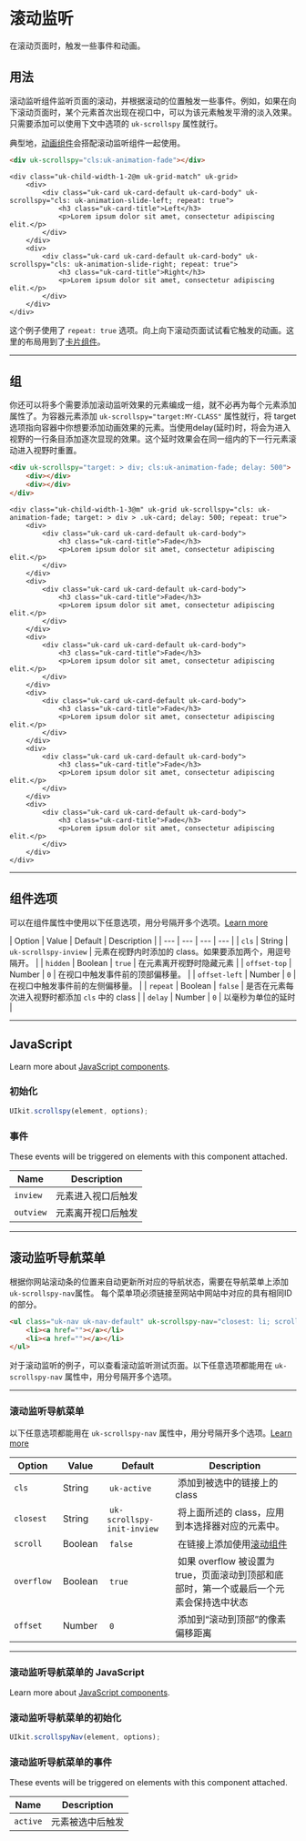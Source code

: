 # 滚动监听

<p class="uk-text-lead">在滚动页面时，触发一些事件和动画。</p>

## 用法

滚动监听组件监听页面的滚动，并根据滚动的位置触发一些事件。例如，如果在向下滚动页面时，某个元素首次出现在视口中，可以为该元素触发平滑的淡入效果。只需要添加可以使用下文中选项的 `uk-scrollspy` 属性就行。

典型地，[动画组件](animation.md)会搭配滚动监听组件一起使用。

```html
<div uk-scrollspy="cls:uk-animation-fade"></div>
```

```example
<div class="uk-child-width-1-2@m uk-grid-match" uk-grid>
    <div>
        <div class="uk-card uk-card-default uk-card-body" uk-scrollspy="cls: uk-animation-slide-left; repeat: true">
            <h3 class="uk-card-title">Left</h3>
            <p>Lorem ipsum dolor sit amet, consectetur adipiscing elit.</p>
        </div>
    </div>
    <div>
        <div class="uk-card uk-card-default uk-card-body" uk-scrollspy="cls: uk-animation-slide-right; repeat: true">
            <h3 class="uk-card-title">Right</h3>
            <p>Lorem ipsum dolor sit amet, consectetur adipiscing elit.</p>
        </div>
    </div>
</div>
```

这个例子使用了 `repeat: true` 选项。向上向下滚动页面试试看它触发的动画。这里的布局用到了[卡片组件](card.md)。

***

## 组

你还可以将多个需要添加滚动监听效果的元素编成一组，就不必再为每个元素添加属性了。为容器元素添加 `uk-scrollspy="target:MY-CLASS"` 属性就行，将 target 选项指向容器中你想要添加动画效果的元素。当使用delay(延时)时，将会为进入视野的一行条目添加逐次显现的效果。这个延时效果会在同一组内的下一行元素滚动进入视野时重置。

```html
<div uk-scrollspy="target: > div; cls:uk-animation-fade; delay: 500">
    <div></div>
    <div></div>
</div>
```

```example
<div class="uk-child-width-1-3@m" uk-grid uk-scrollspy="cls: uk-animation-fade; target: > div > .uk-card; delay: 500; repeat: true">
    <div>
        <div class="uk-card uk-card-default uk-card-body">
            <h3 class="uk-card-title">Fade</h3>
            <p>Lorem ipsum dolor sit amet, consectetur adipiscing elit.</p>
        </div>
    </div>
    <div>
        <div class="uk-card uk-card-default uk-card-body">
            <h3 class="uk-card-title">Fade</h3>
            <p>Lorem ipsum dolor sit amet, consectetur adipiscing elit.</p>
        </div>
    </div>
    <div>
        <div class="uk-card uk-card-default uk-card-body">
            <h3 class="uk-card-title">Fade</h3>
            <p>Lorem ipsum dolor sit amet, consectetur adipiscing elit.</p>
        </div>
    </div>
    <div>
        <div class="uk-card uk-card-default uk-card-body">
            <h3 class="uk-card-title">Fade</h3>
            <p>Lorem ipsum dolor sit amet, consectetur adipiscing elit.</p>
        </div>
    </div>
    <div>
        <div class="uk-card uk-card-default uk-card-body">
            <h3 class="uk-card-title">Fade</h3>
            <p>Lorem ipsum dolor sit amet, consectetur adipiscing elit.</p>
        </div>
    </div>
    <div>
        <div class="uk-card uk-card-default uk-card-body">
            <h3 class="uk-card-title">Fade</h3>
            <p>Lorem ipsum dolor sit amet, consectetur adipiscing elit.</p>
        </div>
    </div>
</div>
```

***

## 组件选项

可以在组件属性中使用以下任意选项，用分号隔开多个选项。[Learn more](javascript.md#component-configuration)

| Option | Value | Default | Description |
| --- | --- | --- | --- |
| `cls` | String | `uk-scrollspy-inview` | 元素在视野内时添加的 class。如果要添加两个，用逗号隔开。  |
| `hidden` | Boolean | `true` | 在元素离开视野时隐藏元素  |
| `offset-top` | Number | `0` | 在视口中触发事件前的顶部偏移量。 |
| `offset-left` | Number | `0` | 在视口中触发事件前的左侧偏移量。 |
| `repeat` | Boolean | `false` | 是否在元素每次进入视野时都添加 `cls` 中的 class |
| `delay` | Number | `0` | 以毫秒为单位的延时  |

***

## JavaScript

Learn more about [JavaScript components](javascript.md#programmatic-use).

### 初始化

```js
UIkit.scrollspy(element, options);
```

### 事件

These events will be triggered on elements with this component attached.

| Name | Description |
| --- | --- |
| `inview` |元素进入视口后触发  |
| `outview` | 元素离开视口后触发  |

***

## 滚动监听导航菜单

根据你网站滚动条的位置来自动更新所对应的导航状态，需要在导航菜单上添加 `uk-scrollspy-nav`属性。 每个菜单项必须链接至网站中网站中对应的具有相同ID的部分。

```html
<ul class="uk-nav uk-nav-default" uk-scrollspy-nav="closest: li; scroll: true">
    <li><a href=""></a></li>
    <li><a href=""></a></li>
</ul>
```

对于滚动监听的例子，可以查看滚动监听测试页面。以下任意选项都能用在 `uk-scrollspy-nav` 属性中，用分号隔开多个选项。

***

### 滚动监听导航菜单

以下任意选项都能用在 `uk-scrollspy-nav` 属性中，用分号隔开多个选项。[Learn more](javascript.md#component-configuration)

| Option | Value | Default | Description |
| --- | --- | --- | --- |
| `cls` | String | `uk-active` | 添加到被选中的链接上的 class  |
| `closest` | String | `uk-scrollspy-init-inview` | 将上面所述的 class，应用到本选择器对应的元素中。 |
| `scroll` | Boolean | `false` | 在链接上添加使用[滚动组件](scroll.md)  |
| `overflow` | Boolean | `true` | 如果 overflow 被设置为 true，页面滚动到顶部和底部时，第一个或最后一个元素会保持选中状态   |
| `offset` | Number | `0` | 添加到“滚动到顶部”的像素偏移距离  |

***

### 滚动监听导航菜单的 JavaScript

Learn more about [JavaScript components](javascript.md#programmatic-use).

### 滚动监听导航菜单的初始化

```js
UIkit.scrollspyNav(element, options);
```

### 滚动监听导航菜单的事件

These events will be triggered on elements with this component attached.

| Name | Description |
| --- | --- |
| `active` | 元素被选中后触发   |
